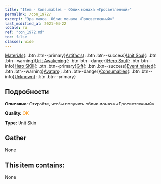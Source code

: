 ```yaml
---
title: "Item - Consumables - Облик монаха «Просветленный»"
permalink: /con_1972/
excerpt: "Эра хаоса  Облик монаха «Просветленный»"
last_modified_at: 2021-04-22
locale: ru
ref: "con_1972.md"
toc: false
classes: wide
---
```

 [Materials](/ItemsRU/){: .btn .btn--primary}[Artifacts](/ItemsRU/Artifacts/){: .btn .btn--success}[Unit Soul](/ItemsRU/UnitSoul/){: .btn .btn--warning}[Unit Awakening](/ItemsRU/UnitAwakening/){: .btn .btn--danger}[Hero Soul](/ItemsRU/HeroSoul/){: .btn .btn--info}[Hero SKill](/ItemsRU/HeroSkill/){: .btn .btn--primary}[Gift](/ItemsRU/Gift/){: .btn .btn--success}[Event related](/ItemsRU/Events/){: .btn .btn--warning}[Avatars](/ItemsRU/Avatars/){: .btn .btn--danger}[Consumables](/ItemsRU/Consumables/){: .btn .btn--info}[Unknown](/ItemsRU/Unknown/){: .btn .btn--primary}

## Подробности
 **Описание:** Откройте, чтобы получить облик монаха «Просветленный»

 **Quality:** <span style="color: #FF8C00">OK</span>

 **Type:** Unit Skin

## Gather

  None

## This item contains:

  None

